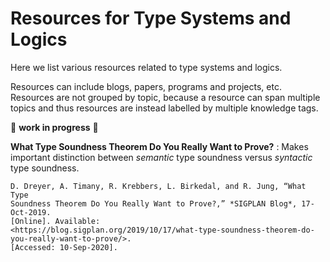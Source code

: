 # Resources for Type Systems and Logics

Here we list various resources related to type systems and logics.

Resources can include blogs, papers, programs and projects, etc. Resources are
not grouped by topic, because a resource can span multiple topics and thus
resources are instead labelled by multiple knowledge tags.

:construction: **work in progress** :construction:

**What Type Soundness Theorem Do You Really Want to Prove?**
:   Makes important distinction between *semantic* type soundness versus
    *syntactic* type soundness.

    D. Dreyer, A. Timany, R. Krebbers, L. Birkedal, and R. Jung, “What Type
    Soundness Theorem Do You Really Want to Prove?,” *SIGPLAN Blog*, 17-Oct-2019.
    [Online]. Available:
    <https://blog.sigplan.org/2019/10/17/what-type-soundness-theorem-do-you-really-want-to-prove/>.
    [Accessed: 10-Sep-2020].

